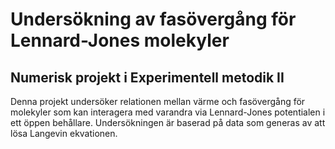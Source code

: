 # Undersökning av fasövergång för Lennard-Jones molekyler
## Numerisk projekt i Experimentell metodik II
Denna projekt undersöker relationen mellan värme och fasövergång för molekyler som kan interagera med varandra via Lennard-Jones potentialen i ett öppen behållare. Undersökningen är baserad på data som generas av att lösa Langevin ekvationen.
